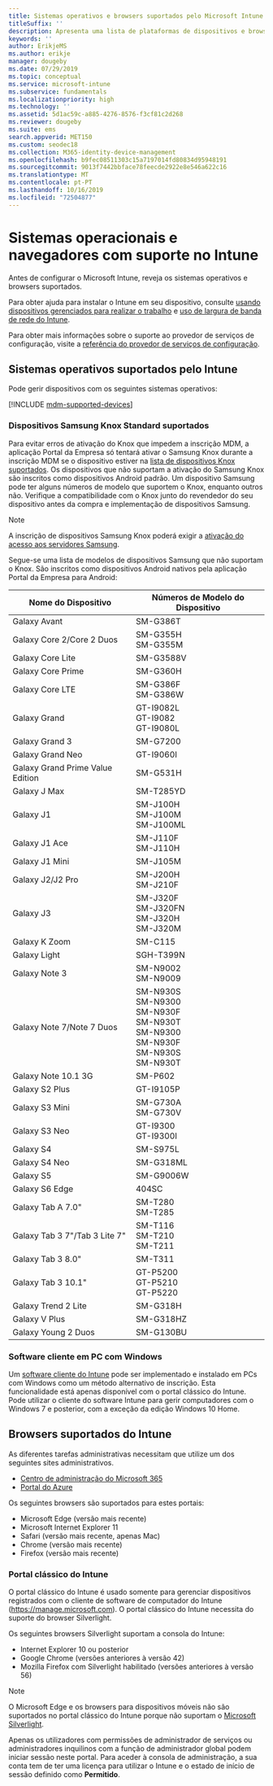 ```yaml
---
title: Sistemas operativos e browsers suportados pelo Microsoft Intune
titleSuffix: ''
description: Apresenta uma lista de plataformas de dispositivos e browsers suportados para a gestão de dispositivos no Intune
keywords: ''
author: ErikjeMS
ms.author: erikje
manager: dougeby
ms.date: 07/29/2019
ms.topic: conceptual
ms.service: microsoft-intune
ms.subservice: fundamentals
ms.localizationpriority: high
ms.technology: ''
ms.assetid: 5d1ac59c-a885-4276-8576-f3cf81c2d268
ms.reviewer: dougeby
ms.suite: ems
search.appverid: MET150
ms.custom: seodec18
ms.collection: M365-identity-device-management
ms.openlocfilehash: b9fec08511303c15a7197014fd80834d95948191
ms.sourcegitcommit: 9013f7442bbface78feecde2922e8e546a622c16
ms.translationtype: MT
ms.contentlocale: pt-PT
ms.lasthandoff: 10/16/2019
ms.locfileid: "72504877"
---
```

# <a name="supported-operating-systems-and-browsers-in-intune"></a>Sistemas operacionais e navegadores com suporte no Intune

Antes de configurar o Microsoft Intune, reveja os sistemas operativos e browsers suportados.

Para obter ajuda para instalar o Intune em seu dispositivo, consulte [usando dispositivos gerenciados para realizar o trabalho](https://docs.microsoft.com/intune-user-help/company-portal-frequently-asked-questions) e [uso de largura de banda de rede do Intune](network-bandwidth-use.md).

Para obter mais informações sobre o suporte ao provedor de serviços de configuração, visite a [referência do provedor de serviços de configuração](https://docs.microsoft.com/windows/client-management/mdm/configuration-service-provider-reference).

## <a name="intune-supported-operating-systems"></a>Sistemas operativos suportados pelo Intune

Pode gerir dispositivos com os seguintes sistemas operativos:

[!INCLUDE [mdm-supported-devices](../../intune-classic/includes/mdm-supported-devices.md)]

### <a name="supported-samsung-knox-standard-devices"></a>Dispositivos Samsung Knox Standard suportados

Para evitar erros de ativação do Knox que impedem a inscrição MDM, a aplicação Portal da Empresa só tentará ativar o Samsung Knox durante a inscrição MDM se o dispositivo estiver na [lista de dispositivos Knox suportados](https://www.samsungknox.com/knox-supported-devices/knox-workspace). Os dispositivos que não suportam a ativação do Samsung Knox são inscritos como dispositivos Android padrão. Um dispositivo Samsung pode ter alguns números de modelo que suportem o Knox, enquanto outros não. Verifique a compatibilidade com o Knox junto do revendedor do seu dispositivo antes da compra e implementação de dispositivos Samsung.

> [!NOTE]
> A inscrição de dispositivos Samsung Knox poderá exigir a [ativação do acesso aos servidores Samsung](https://support.samsungknox.com/hc/articles/115013833108-Our-corporate-devices-are-behind-a-firewall-How-do-I-enable-Knox-Workspace-devices-to-contact-Samsung-servers). 

Segue-se uma lista de modelos de dispositivos Samsung que não suportam o Knox. São inscritos como dispositivos Android nativos pela aplicação Portal da Empresa para Android:

| **Nome do Dispositivo** | **Números de Modelo do Dispositivo** |
| --- | --- |
| Galaxy Avant | SM-G386T |
| Galaxy Core 2/Core 2 Duos | SM-G355H<br>SM-G355M |
| Galaxy Core Lite | SM-G3588V |
| Galaxy Core Prime | SM-G360H |
| Galaxy Core LTE | SM-G386F<br>SM-G386W |
| Galaxy Grand | GT-I9082L<br>GT-I9082<br>GT-I9080L |
| Galaxy Grand 3 | SM-G7200 |
| Galaxy Grand Neo | GT-I9060I |
| Galaxy Grand Prime Value Edition | SM-G531H |
| Galaxy J Max | SM-T285YD |
| Galaxy J1 | SM-J100H<br>SM-J100M<br>SM-J100ML |
| Galaxy J1 Ace | SM-J110F<br>SM-J110H |
| Galaxy J1 Mini | SM-J105M |
| Galaxy J2/J2 Pro | SM-J200H<br>SM-J210F |
| Galaxy J3 | SM-J320F<br>SM-J320FN<br>SM-J320H<br>SM-J320M |
| Galaxy K Zoom | SM-C115 |
| Galaxy Light | SGH-T399N |
| Galaxy Note 3 | SM-N9002<br>SM-N9009 |
| Galaxy Note 7/Note 7 Duos | SM-N930S<br>SM-N9300<br>SM-N930F<br>SM-N930T<br>SM-N9300<br>SM-N930F<br>SM-N930S<br>SM-N930T |
| Galaxy Note 10.1 3G | SM-P602 |
| Galaxy S2 Plus | GT-I9105P |
| Galaxy S3 Mini | SM-G730A<br>SM-G730V |
| Galaxy S3 Neo | GT-I9300<br>GT-I9300I |
| Galaxy S4 | SM-S975L |
| Galaxy S4 Neo | SM-G318ML |
| Galaxy S5 | SM-G9006W |
| Galaxy S6 Edge | 404SC |
| Galaxy Tab A 7.0&quot; | SM-T280<br>SM-T285 |
| Galaxy Tab 3 7&quot;/Tab 3 Lite 7&quot; | SM-T116<br>SM-T210<br>SM-T211 |
| Galaxy Tab 3 8.0&quot; | SM-T311 |
| Galaxy Tab 3 10.1&quot; | GT-P5200<br>GT-P5210<br>GT-P5220 |
| Galaxy Trend 2 Lite | SM-G318H |
| Galaxy V Plus | SM-G318HZ |
| Galaxy Young 2 Duos | SM-G130BU |


### <a name="windows-pc-software-client"></a>Software cliente em PC com Windows

Um [software cliente do Intune](../manage-windows-pcs-with-microsoft-intune.md) pode ser implementado e instalado em PCs com Windows como um método alternativo de inscrição. Esta funcionalidade está apenas disponível com o portal clássico do Intune. Pode utilizar o cliente do software Intune para gerir computadores com o Windows 7 e posterior, com a exceção da edição Windows 10 Home.

<!--  ### Exchange ActiveSync management

You can manage [Exchange ActiveSync devices](../enrollment/device-enrollment.md#mobile-device-management-with-exchange-activesync-and-intune) from the Intune console. This option provides a limited set of management capabilities when compared to the other methods. See [Capabilities of built-in Mobile Device Management in Office 365](https://support.office.com/article/Capabilities-of-built-in-Mobile-Device-Management-for-Office-365-a1da44e5-7475-4992-be91-9ccec25905b0) for a list of supported devices.  -->

## <a name="intune-supported-web-browsers"></a>Browsers suportados do Intune

As diferentes tarefas administrativas necessitam que utilize um dos seguintes sites administrativos.

- [Centro de administração do Microsoft 365](http://go.microsoft.com/fwlink/p/?LinkId=698854)
- [Portal do Azure](https://portal.azure.com/)

Os seguintes browsers são suportados para estes portais:
- Microsoft Edge (versão mais recente)
- Microsoft Internet Explorer 11
- Safari (versão mais recente, apenas Mac)
- Chrome (versão mais recente)
- Firefox (versão mais recente)




### <a name="intune-classic-portal"></a>Portal clássico do Intune

O portal clássico do Intune é usado somente para gerenciar dispositivos registrados com o cliente de software de computador do Intune (https://manage.microsoft.com). O portal clássico do Intune necessita do suporte do browser Silverlight.

Os seguintes browsers Silverlight suportam a consola do Intune:
- Internet Explorer 10 ou posterior
- Google Chrome (versões anteriores à versão 42)
- Mozilla Firefox com Silverlight habilitado (versões anteriores à versão 56)

> [!Note]
> O Microsoft Edge e os browsers para dispositivos móveis não são suportados no portal clássico do Intune porque não suportam o [Microsoft Silverlight](https://msdn.microsoft.com/library/cc838158(v=vs.95).aspx).

Apenas os utilizadores com permissões de administrador de serviços ou administradores inquilinos com a função de administrador global podem iniciar sessão neste portal. Para aceder à consola de administração, a sua conta tem de ter uma licença para utilizar o Intune e o estado de início de sessão definido como **Permitido**.
